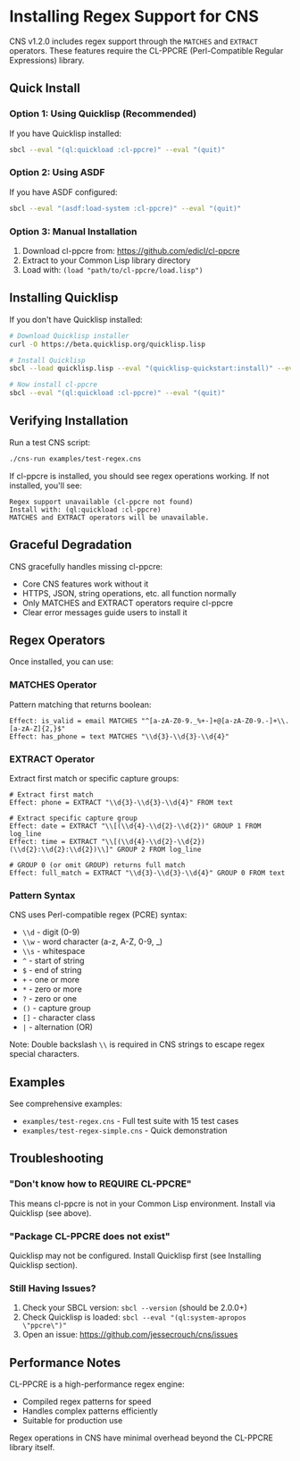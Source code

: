 # Installing Regex Support for CNS

CNS v1.2.0 includes regex support through the `MATCHES` and `EXTRACT` operators. These features require the CL-PPCRE (Perl-Compatible Regular Expressions) library.

## Quick Install

### Option 1: Using Quicklisp (Recommended)

If you have Quicklisp installed:

```bash
sbcl --eval "(ql:quickload :cl-ppcre)" --eval "(quit)"
```

### Option 2: Using ASDF

If you have ASDF configured:

```bash
sbcl --eval "(asdf:load-system :cl-ppcre)" --eval "(quit)"
```

### Option 3: Manual Installation

1. Download cl-ppcre from: https://github.com/edicl/cl-ppcre
2. Extract to your Common Lisp library directory
3. Load with: `(load "path/to/cl-ppcre/load.lisp")`

## Installing Quicklisp

If you don't have Quicklisp installed:

```bash
# Download Quicklisp installer
curl -O https://beta.quicklisp.org/quicklisp.lisp

# Install Quicklisp
sbcl --load quicklisp.lisp --eval "(quicklisp-quickstart:install)" --eval "(ql:add-to-init-file)" --eval "(quit)"

# Now install cl-ppcre
sbcl --eval "(ql:quickload :cl-ppcre)" --eval "(quit)"
```

## Verifying Installation

Run a test CNS script:

```bash
./cns-run examples/test-regex.cns
```

If cl-ppcre is installed, you should see regex operations working.
If not installed, you'll see:

```
Regex support unavailable (cl-ppcre not found)
Install with: (ql:quickload :cl-ppcre)
MATCHES and EXTRACT operators will be unavailable.
```

## Graceful Degradation

CNS gracefully handles missing cl-ppcre:
- Core CNS features work without it
- HTTPS, JSON, string operations, etc. all function normally
- Only MATCHES and EXTRACT operators require cl-ppcre
- Clear error messages guide users to install it

## Regex Operators

Once installed, you can use:

### MATCHES Operator

Pattern matching that returns boolean:

```cns
Effect: is_valid = email MATCHES "^[a-zA-Z0-9._%+-]+@[a-zA-Z0-9.-]+\\.[a-zA-Z]{2,}$"
Effect: has_phone = text MATCHES "\\d{3}-\\d{3}-\\d{4}"
```

### EXTRACT Operator

Extract first match or specific capture groups:

```cns
# Extract first match
Effect: phone = EXTRACT "\\d{3}-\\d{3}-\\d{4}" FROM text

# Extract specific capture group
Effect: date = EXTRACT "\\[(\\d{4}-\\d{2}-\\d{2})" GROUP 1 FROM log_line
Effect: time = EXTRACT "\\[(\\d{4}-\\d{2}-\\d{2}) (\\d{2}:\\d{2}:\\d{2})\\]" GROUP 2 FROM log_line

# GROUP 0 (or omit GROUP) returns full match
Effect: full_match = EXTRACT "\\d{3}-\\d{3}-\\d{4}" GROUP 0 FROM text
```

### Pattern Syntax

CNS uses Perl-compatible regex (PCRE) syntax:
- `\\d` - digit (0-9)
- `\\w` - word character (a-z, A-Z, 0-9, _)
- `\\s` - whitespace
- `^` - start of string
- `$` - end of string
- `+` - one or more
- `*` - zero or more
- `?` - zero or one
- `()` - capture group
- `[]` - character class
- `|` - alternation (OR)

Note: Double backslash `\\` is required in CNS strings to escape regex special characters.

## Examples

See comprehensive examples:
- `examples/test-regex.cns` - Full test suite with 15 test cases
- `examples/test-regex-simple.cns` - Quick demonstration

## Troubleshooting

### "Don't know how to REQUIRE CL-PPCRE"

This means cl-ppcre is not in your Common Lisp environment. Install via Quicklisp (see above).

### "Package CL-PPCRE does not exist"

Quicklisp may not be configured. Install Quicklisp first (see Installing Quicklisp section).

### Still Having Issues?

1. Check your SBCL version: `sbcl --version` (should be 2.0.0+)
2. Check Quicklisp is loaded: `sbcl --eval "(ql:system-apropos \"ppcre\")"`
3. Open an issue: https://github.com/jessecrouch/cns/issues

## Performance Notes

CL-PPCRE is a high-performance regex engine:
- Compiled regex patterns for speed
- Handles complex patterns efficiently
- Suitable for production use

Regex operations in CNS have minimal overhead beyond the CL-PPCRE library itself.
